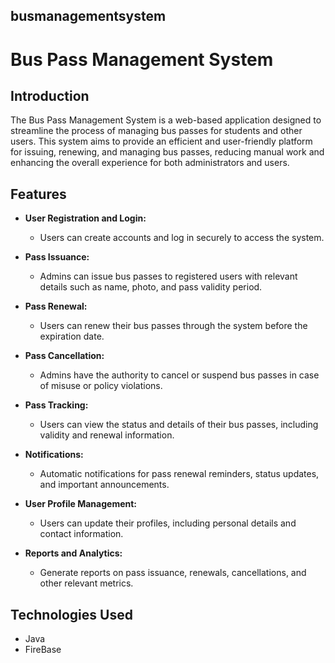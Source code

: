 ## busmanagementsystem
# Bus Pass Management System

## Introduction

The Bus Pass Management System is a web-based application designed to streamline the process of managing bus passes for students and other users. This system aims to provide an efficient and user-friendly platform for issuing, renewing, and managing bus passes, reducing manual work and enhancing the overall experience for both administrators and users.

## Features

- **User Registration and Login:**
  - Users can create accounts and log in securely to access the system.

- **Pass Issuance:**
  - Admins can issue bus passes to registered users with relevant details such as name, photo, and pass validity period.

- **Pass Renewal:**
  - Users can renew their bus passes through the system before the expiration date.

- **Pass Cancellation:**
  - Admins have the authority to cancel or suspend bus passes in case of misuse or policy violations.

- **Pass Tracking:**
  - Users can view the status and details of their bus passes, including validity and renewal information.

- **Notifications:**
  - Automatic notifications for pass renewal reminders, status updates, and important announcements.

- **User Profile Management:**
  - Users can update their profiles, including personal details and contact information.

- **Reports and Analytics:**
  - Generate reports on pass issuance, renewals, cancellations, and other relevant metrics.

## Technologies Used

- Java
- FireBase

